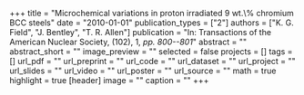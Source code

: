 +++
title = "Microchemical variations in proton irradiated 9 wt.\\% chromium BCC steels"
date = "2010-01-01"
publication_types = ["2"]
authors = ["K. G. Field", "J. Bentley", "T. R. Allen"]
publication = "In: Transactions of the American Nuclear Society, (102), 1, _pp. 800--801_"
abstract = ""
abstract_short = ""
image_preview = ""
selected = false
projects = []
tags = []
url_pdf = ""
url_preprint = ""
url_code = ""
url_dataset = ""
url_project = ""
url_slides = ""
url_video = ""
url_poster = ""
url_source = ""
math = true
highlight = true
[header]
image = ""
caption = ""
+++
